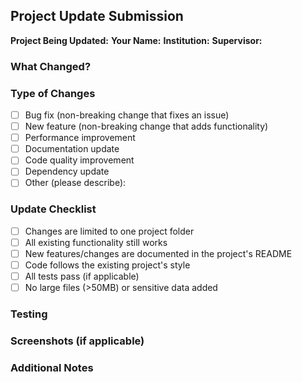 ## Project Update Submission

**Project Being Updated:** <!-- e.g., explorer-ai, resume-evaluator-ai -->
**Your Name:** 
**Institution:** 
**Supervisor:** 

### What Changed?
<!-- Clearly describe what you changed and why -->

### Type of Changes
- [ ] Bug fix (non-breaking change that fixes an issue)
- [ ] New feature (non-breaking change that adds functionality)
- [ ] Performance improvement
- [ ] Documentation update
- [ ] Code quality improvement
- [ ] Dependency update
- [ ] Other (please describe):

### Update Checklist
- [ ] Changes are limited to one project folder
- [ ] All existing functionality still works
- [ ] New features/changes are documented in the project's README
- [ ] Code follows the existing project's style
- [ ] All tests pass (if applicable)
- [ ] No large files (>50MB) or sensitive data added

### Testing
<!-- How did you test your changes? What commands did you run? -->

### Screenshots (if applicable)
<!-- Add screenshots to show visual changes or new features -->

### Additional Notes
<!-- Any other information reviewers should know -->
<!-- Link any relevant issues or discussions -->